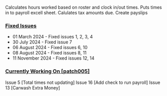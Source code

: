 Calculates hours worked based on roster and clock in/out times. 
Puts times in to payroll excell sheet.
Calulates tax amounts due.
Create payslips

### <ins>Fixed Issues</ins>

- 01 March 2024       - Fixed issues 1, 2, 3, 4
- 30 July 2024        - Fixed issue 7
- 06 August 2024      - Fixed issues 6, 10
- 08 August 2024      - Fixed issues 8, 11
- 11 November 2024    - Fixed issues 12, 14

### <ins>Currently Working On [patch005]</ins>

Issue 5 [Total times not updating]
Issue 16 [Add check to run payroll]
Issue 13 [Carwash Extra Money]
